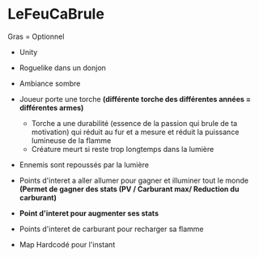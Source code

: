 # LeFeuCaBrule

Gras = Optionnel

- Unity

- Roguelike dans un donjon

- Ambiance sombre

- Joueur porte une torche **(différente torche des différentes années = différentes armes)**
  - Torche a une durabilité (essence de la passion qui brule de ta motivation) qui réduit au fur et a mesure et réduit la puissance lumineuse de la flamme
  - Créature meurt si reste trop longtemps dans la lumière

- Ennemis sont repoussés par la lumière

- Points d'interet a aller allumer pour gagner et illuminer tout le monde **(Permet de gagner des stats (PV / Carburant max/ Reduction du carburant)**
- **Point d'interet pour augmenter ses stats**
- Points d'interet de carburant pour recharger sa flamme

- Map Hardcodé pour l'instant
